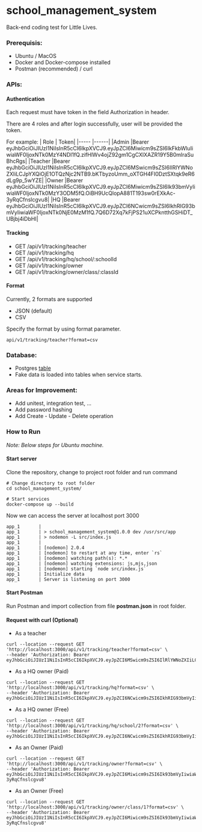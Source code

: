 # school_management_system
Back-end coding test for Little Lives.

### Prerequisis:
- Ubuntu / MacOS
- Docker and Docker-compose installed
- Postman (recommended) / curl

### APIs:

#### Authentication

Each request must have token in the field Authorization in header.

There are 4 roles and after login successfully, user will be provided the token.

For example:
| Role | Token|
|----- |------|
|Admin |Bearer eyJhbGciOiJIUzI1NiIsInR5cCI6IkpXVCJ9.eyJpZCI6Miwicm9sZSI6IkFkbWluIiwiaWF0IjoxNTk0MzY4NDI1fQ.zifHlWv4ojZ92gm1CgCXlXAZR19Y5B0mlraSuBhcRgs|
|Teacher |Bearer eyJhbGciOiJIUzI1NiIsInR5cCI6IkpXVCJ9.eyJpZCI6MSwicm9sZSI6IlRlYWNoZXIiLCJpYXQiOjE1OTQzNjc2NTB9.bKTbyzoUmm_oXTGH4FI0DztSXtqk9eR6dLg9p_5wYZE|
|Owner |Bearer eyJhbGciOiJIUzI1NiIsInR5cCI6IkpXVCJ9.eyJpZCI6Miwicm9sZSI6Ik93bmVyIiwiaWF0IjoxNTk0MzY3ODM5fQ.OiBH9UcQlopA881T193sw0rEXkAc-3yRqCfnslcgvu8|
|HQ |Bearer eyJhbGciOiJIUzI1NiIsInR5cCI6IkpXVCJ9.eyJpZCI6NCwicm9sZSI6IkhRIG93bmVyIiwiaWF0IjoxNTk0NjE0MzM1fQ.7Q6D72Xq7kFjPS21uXCPkntthGSHiDT_UBjbj4iDbHI|

#### Tracking

- GET /api/v1/tracking/teacher
- GET /api/v1/tracking/hq
- GET /api/v1/tracking/hq/school/:schoolId
- GET /api/v1/tracking/owner
- GET /api/v1/tracking/owner/class/:classId

#### Format
Currently, 2 formats are supported
- JSON (default)
- CSV

Specify the format by using format parameter.

```
api/v1/tracking/teacher?format=csv
```

### Database:
- Postgres [table](https://dbdiagram.io/d/5f0d61300425da461f04a304)
- Fake data is loaded into tables when service starts.

### Areas for Improvement:
- Add unitest, integration test, ...
- Add password hashing
- Add Create - Update - Delete operation

### How to Run
*Note: Below steps for Ubuntu machine.*

#### Start server

Clone the repository, change to project root folder and run command

```
# Change directory to root folder
cd school_management_system/

# Start services
docker-compose up --build
```
Now we can access the server at localhost port 3000

```
app_1       | 
app_1       | > school_management_system@1.0.0 dev /usr/src/app
app_1       | > nodemon -L src/index.js
app_1       | 
app_1       | [nodemon] 2.0.4
app_1       | [nodemon] to restart at any time, enter `rs`
app_1       | [nodemon] watching path(s): *.*
app_1       | [nodemon] watching extensions: js,mjs,json
app_1       | [nodemon] starting `node src/index.js`
app_1       | Initialize data
app_1       | Server is listening on port 3000
```

#### Start Postman

Run Postman and import collection from file **postman.json** in root folder.

#### Request with curl (Optional)

- As a teacher
```
curl --location --request GET 'http://localhost:3000/api/v1/tracking/teacher?format=csv' \
--header 'Authorization: Bearer eyJhbGciOiJIUzI1NiIsInR5cCI6IkpXVCJ9.eyJpZCI6MSwicm9sZSI6IlRlYWNoZXIiLCJpYXQiOjE1OTQzNjc2NTB9.bKTbyzoUmm_oXTGH4FI0DztSXtqk9eR6dLg9p_5wYZE'
```

- As a HQ owner (Paid)
```
curl --location --request GET 'http://localhost:3000/api/v1/tracking/hq?format=csv' \
--header 'Authorization: Bearer eyJhbGciOiJIUzI1NiIsInR5cCI6IkpXVCJ9.eyJpZCI6NCwicm9sZSI6IkhRIG93bmVyIiwiaWF0IjoxNTk0NjE0MzM1fQ.7Q6D72Xq7kFjPS21uXCPkntthGSHiDT_UBjbj4iDbHI'
```
- As a HQ owner (Free)
```
curl --location --request GET 'http://localhost:3000/api/v1/tracking/hq/school/2?format=csv' \
--header 'Authorization: Bearer eyJhbGciOiJIUzI1NiIsInR5cCI6IkpXVCJ9.eyJpZCI6NCwicm9sZSI6IkhRIG93bmVyIiwiaWF0IjoxNTk0NjE0MzM1fQ.7Q6D72Xq7kFjPS21uXCPkntthGSHiDT_UBjbj4iDbHI'
```

- As an Owner (Paid)
```
curl --location --request GET 'http://localhost:3000/api/v1/tracking/owner?format=csv' \
--header 'Authorization: Bearer eyJhbGciOiJIUzI1NiIsInR5cCI6IkpXVCJ9.eyJpZCI6Miwicm9sZSI6Ik93bmVyIiwiaWF0IjoxNTk0MzY3ODM5fQ.OiBH9UcQlopA881T193sw0rEXkAc-3yRqCfnslcgvu8'
```

- As an Owner (Free)
```
curl --location --request GET 'http://localhost:3000/api/v1/tracking/owner/class/1?format=csv' \
--header 'Authorization: Bearer eyJhbGciOiJIUzI1NiIsInR5cCI6IkpXVCJ9.eyJpZCI6Miwicm9sZSI6Ik93bmVyIiwiaWF0IjoxNTk0MzY3ODM5fQ.OiBH9UcQlopA881T193sw0rEXkAc-3yRqCfnslcgvu8'
```